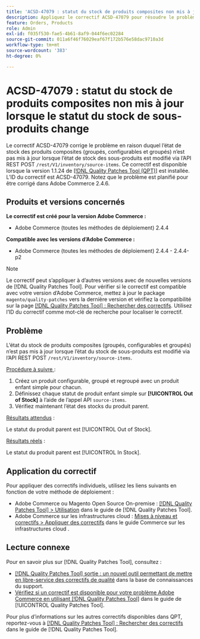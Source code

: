 ```yaml
---
title: 'ACSD-47079 : statut du stock de produits composites non mis à jour lorsque le statut du stock de sous-produits change'
description: Appliquez le correctif ACSD-47079 pour résoudre le problème d’Adobe Commerce où l’état du stock des produits composites (groupés, groupés et configurables) n’est pas mis à jour lorsque l’état du stock des sous-produits change via l’API REST POST /rest/V1/inventory/source-items.
feature: Orders, Products
role: Admin
exl-id: f035f530-fae5-4b61-8af9-044f6ec02284
source-git-commit: 011a6f46f76029eaf67f172b576e58dac9710a3d
workflow-type: tm+mt
source-wordcount: '383'
ht-degree: 0%

---
```


# ACSD-47079 : statut du stock de produits composites non mis à jour lorsque le statut du stock de sous-produits change

Le correctif ACSD-47079 corrige le problème en raison duquel l’état de stock des produits composites (groupés, configurables et groupés) n’est pas mis à jour lorsque l’état de stock des sous-produits est modifié via l’API REST POST `/rest/V1/inventory/source-items`. Ce correctif est disponible lorsque la version 1.1.24 de [[!DNL Quality Patches Tool (QPT)]](https://experienceleague.adobe.com/fr/docs/commerce-operations/tools/quality-patches-tool/quality-patches-tool-to-self-serve-quality-patches) est installée. L’ID du correctif est ACSD-47079. Notez que le problème est planifié pour être corrigé dans Adobe Commerce 2.4.6.

## Produits et versions concernés

**Le correctif est créé pour la version Adobe Commerce :**

* Adobe Commerce (toutes les méthodes de déploiement) 2.4.4

**Compatible avec les versions d’Adobe Commerce :**

* Adobe Commerce (toutes les méthodes de déploiement) 2.4.4 - 2.4.4-p2

>[!NOTE]
>
>Le correctif peut s’appliquer à d’autres versions avec de nouvelles versions de [!DNL Quality Patches Tool]. Pour vérifier si le correctif est compatible avec votre version d’Adobe Commerce, mettez à jour le package `magento/quality-patches` vers la dernière version et vérifiez la compatibilité sur la page [[!DNL Quality Patches Tool] : Rechercher des correctifs](https://experienceleague.adobe.com/tools/commerce-quality-patches/index.html?lang=fr). Utilisez l’ID du correctif comme mot-clé de recherche pour localiser le correctif.

## Problème

L’état du stock de produits composites (groupés, configurables et groupés) n’est pas mis à jour lorsque l’état du stock de sous-produits est modifié via l’API REST POST `/rest/V1/inventory/source-items`.

<u>Procédure à suivre </u> :

1. Créez un produit configurable, groupé et regroupé avec un produit enfant simple pour chacun.
1. Définissez chaque statut de produit enfant simple sur **[!UICONTROL Out of Stock]** à l’aide de l’appel API `source-items`.
1. Vérifiez maintenant l’état des stocks du produit parent.

<u>Résultats attendus</u> :

Le statut du produit parent est [!UICONTROL Out of Stock].

<u>Résultats réels</u> :

Le statut du produit parent est [!UICONTROL In Stock].

## Application du correctif

Pour appliquer des correctifs individuels, utilisez les liens suivants en fonction de votre méthode de déploiement :

* Adobe Commerce ou Magento Open Source On-premise : [[!DNL Quality Patches Tool] > Utilisation](/help/tools/quality-patches-tool/usage.md) dans le guide de [!DNL Quality Patches Tool].
* Adobe Commerce sur les infrastructures cloud : [Mises à niveau et correctifs > Appliquer des correctifs](https://experienceleague.adobe.com/docs/commerce-cloud-service/user-guide/develop/upgrade/apply-patches.html?lang=fr) dans le guide Commerce sur les infrastructures cloud .

## Lecture connexe

Pour en savoir plus sur [!DNL Quality Patches Tool], consultez :

* [[!DNL Quality Patches Tool] sortie : un nouvel outil permettant de mettre en libre-service des correctifs de qualité](https://experienceleague.adobe.com/fr/docs/commerce-operations/tools/quality-patches-tool/quality-patches-tool-to-self-serve-quality-patches) dans la base de connaissances du support.
* [Vérifiez si un correctif est disponible pour votre problème Adobe Commerce en utilisant [!DNL Quality Patches Tool]](/help/tools/quality-patches-tool/patches-available-in-qpt/check-patch-for-magento-issue-with-magento-quality-patches.md) dans le guide de [!UICONTROL Quality Patches Tool].


Pour plus d’informations sur les autres correctifs disponibles dans QPT, reportez-vous à [[!DNL Quality Patches Tool] : Rechercher des correctifs](https://experienceleague.adobe.com/tools/commerce-quality-patches/index.html?lang=fr) dans le guide de [!DNL Quality Patches Tool].
